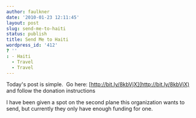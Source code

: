 ```yaml
---
author: faulkner
date: '2010-01-23 12:11:45'
layout: post
slug: send-me-to-haiti
status: publish
title: Send Me to Haiti
wordpress_id: '412'
? ''
: - Haiti
  - Travel
  - Travel
---
```


Today's post is simple.  Go here: [http://bit.ly/8kbVjX](http://bit.ly/8kbVjX)
and follow the donation instructions

I have been given a spot on the second plane this organization wants to send,
but currently they only have enough funding for one.

